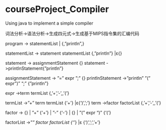 # courseProject_Compiler

Using java to implement a simple compiler

词法分析->语法分析->生成四元式->生成基于MIPS指令集的汇编代码


program 					-> statementList <EOF> | <EOF>
{<ID>,”println”,<EOF>}


statementList 				-> statement  statementList {<ID>,”println”}
|ε{<EOF>}


statement 					-> assignmentStatement {<ID>}
statement					->printlnStatement{”println”}


assignmentStatement 		-><ID>  ”=”  expr  ”;”  {<ID>}
printlnStatement			->”println”  ”(”  expr”)”  “;” {”println”}


expr						->term termList 
{<UNSIGNED>,’+’,’-’,<ID>,’(’}

termList					->”+”  term termList  {‘+’}
|ε{‘)’,’;’}
term						->factor  factorList 
{<UNSIGNED>,’+’,’-’,<ID>,’(’}

factor						-><UNSIGNED>     {<UNSIGNED>}
| ”+”  <UNSIGNED> {‘+’}
| ”-”	  <UNSIGNED> {‘-’}
| <ID> {<ID>}
| ”(”  expr  “)” {‘(’}

factorList					->”*” factor factorList   {‘*’}
|ε {‘)’,’;’,’+’}
